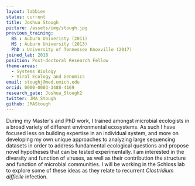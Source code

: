 ```yaml
---
layout: labbies
status: current
title: Joshua Stough
picture: /assets/img/stough.jpg
previous_training:
  BS : Auburn Univeristy (2011)
  MS : Auburn University (2013)
  PhD : University of Tennessee Knoxville (2017)
joined_lab: 2018
position: Post-doctoral Research Fellow
theme-areas:
  - Systems Biology
  - Viral Ecology and Genomics
email: stoughj@med.umich.edu
orcid: 0000-0003-3488-4169
research_gate: Joshua_Stough2
twitter: JMA_Stough
github: JMAStough
---
```


During my Master's and PhD work, I trained amongst microbial ecologists in a broad variety of different environmental ecosystems. As such I have focused less on building expertise in an individual system, and more on developing my own unique approaches to analyzing large sequencing datasets in order to address fundamental ecological questions and propose novel hypotheses that can be tested experimentally. I am interested in the diversity and function of viruses, as well as their contribution the structure and function of microbial communities. I will be working in the Schloss lab to explore some of these ideas as they relate to recurrent *Clostridium difficile* infection.
